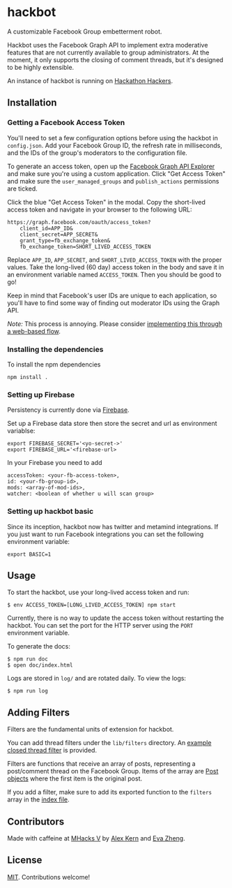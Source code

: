 # hackbot

A customizable Facebook Group embetterment robot.

Hackbot uses the Facebook Graph API to implement extra moderative features that are not currently available to group administrators. At the moment, it only supports the closing of comment threads, but it's designed to be highly extensible.

An instance of hackbot is running on [Hackathon Hackers][hh].

[hh]: http://hh.gd

## Installation

### Getting a Facebook Access Token

You'll need to set a few configuration options before using the hackbot in
`config.json`. Add your Facebook Group ID, the refresh rate in milliseconds,
and the IDs of the group's moderators to the configuration file.

To generate an access token, open up the [Facebook Graph API
Explorer][explorer] and make sure you're using a custom application. Click "Get
Access Token" and make sure the `user_managed_groups` and `publish_actions` permissions
are ticked.

Click the blue "Get Access Token" in the modal. Copy the
short-lived access token and navigate in your browser to the following URL:

    https://graph.facebook.com/oauth/access_token?
        client_id=APP_ID&
        client_secret=APP_SECRET&
        grant_type=fb_exchange_token&
        fb_exchange_token=SHORT_LIVED_ACCESS_TOKEN

Replace `APP_ID`, `APP_SECRET`, and `SHORT_LIVED_ACCESS_TOKEN` with the proper
values. Take the long-lived (60 day) access token in the body and save it in an
environment variable named `ACCESS_TOKEN`. Then you should be good to go!

Keep in mind that Facebook's user IDs are unique to each application, so you'll
have to find some way of finding out moderator IDs using the Graph API.

*Note:* This process is annoying. Please consider [implementing this through a
web-based flow][oauth-issue].

[explorer]: https://developers.facebook.com/tools/explorer/
[oauth-issue]: https://github.com/kern/hackbot/issues/6

### Installing the dependencies
To install the npm dependencies
```
npm install .
```

### Setting up Firebase
Persistency is currently done via [Firebase](www.firebase.com).

Set up a Firebase data store then store the secret and url as environment variablse:
```
export FIREBASE_SECRET='<yo-secret->'
export FIREBASE_URL='<firebase-url>
```

In your Firebase you need to add
```
accessToken: <your-fb-access-token>,
id: <your-fb-group-id>,
mods: <array-of-mod-ids>,
watcher: <boolean of whether u will scan group>
```

### Setting up hackbot basic
Since its inception, hackbot now has twitter and metamind integrations. If you
just want to run Facebook integrations you can set the following environment
variable:
```
export BASIC=1
```

## Usage

To start the hackbot, use your long-lived access token and run:

    $ env ACCESS_TOKEN=[LONG_LIVED_ACCESS_TOKEN] npm start

Currently, there is no way to update the access token without restarting the
hackbot. You can set the port for the HTTP server using the `PORT` environment
variable.

To generate the docs:

    $ npm run doc
    $ open doc/index.html

Logs are stored in `log/` and are rotated daily. To view the logs:

    $ npm run log

## Adding Filters

Filters are the fundamental units of extension for hackbot.

You can add thread filters under the `lib/filters` directory. An [example
closed thread filter][close-file] is provided.

Filters are functions that receive an array of posts, representing a
post/comment thread on the Facebook Group. Items of the array are [Post
objects][post-file] where the first item is the original post.

If you add a filter, make sure to add its exported function to the `filters`
array in the [index file][index-file].

[close-file]: https://github.com/kern/hackbot/blob/master/lib/filters/close.js
[post-file]: https://github.com/kern/hackbot/blob/master/lib/Post.js
[index-file]: https://github.com/kern/hackbot/blob/master/lib/index.js

## Contributors

Made with caffeine at [MHacks V][mhacks] by [Alex Kern][kern-twitter] and [Eva
Zheng][eva-twitter].

[mhacks]: http://mhacks.org
[kern-twitter]: https://twitter.com/KernCanCode
[eva-twitter]: https://twitter.com/evadoraz

## License

[MIT][license]. Contributions welcome!

[license]: https://github.com/kern/hackbot/blob/master/LICENSE
